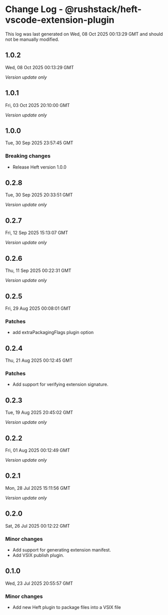# Change Log - @rushstack/heft-vscode-extension-plugin

This log was last generated on Wed, 08 Oct 2025 00:13:29 GMT and should not be manually modified.

## 1.0.2
Wed, 08 Oct 2025 00:13:29 GMT

_Version update only_

## 1.0.1
Fri, 03 Oct 2025 20:10:00 GMT

_Version update only_

## 1.0.0
Tue, 30 Sep 2025 23:57:45 GMT

### Breaking changes

- Release Heft version 1.0.0

## 0.2.8
Tue, 30 Sep 2025 20:33:51 GMT

_Version update only_

## 0.2.7
Fri, 12 Sep 2025 15:13:07 GMT

_Version update only_

## 0.2.6
Thu, 11 Sep 2025 00:22:31 GMT

_Version update only_

## 0.2.5
Fri, 29 Aug 2025 00:08:01 GMT

### Patches

- add extraPackagingFlags plugin option

## 0.2.4
Thu, 21 Aug 2025 00:12:45 GMT

### Patches

- Add support for verifying extension signature.

## 0.2.3
Tue, 19 Aug 2025 20:45:02 GMT

_Version update only_

## 0.2.2
Fri, 01 Aug 2025 00:12:49 GMT

_Version update only_

## 0.2.1
Mon, 28 Jul 2025 15:11:56 GMT

_Version update only_

## 0.2.0
Sat, 26 Jul 2025 00:12:22 GMT

### Minor changes

- Add support for generating extension manifest.
- Add VSIX publish plugin.

## 0.1.0
Wed, 23 Jul 2025 20:55:57 GMT

### Minor changes

- Add new Heft plugin to package files into a VSIX file

